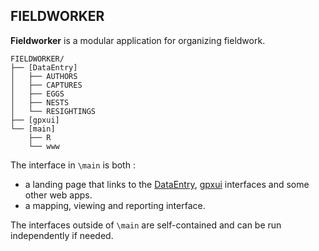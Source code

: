## FIELDWORKER

__Fieldworker__ is a modular application for organizing fieldwork. 



```
FIELDWORKER/
├── [DataEntry]
│   ├── AUTHORS
│   ├── CAPTURES
│   ├── EGGS
│   ├── NESTS
│   └── RESIGHTINGS
├── [gpxui]
└── [main]
    ├── R
    └── www
```

The interface in `\main` is both :  
* a landing page that links to the [DataEntry](https://github.com/mpio-be/DataEntry), [gpxui](https://github.com/mpio-be/gpxui) interfaces and some other web apps.     
* a mapping, viewing and reporting interface.

The interfaces outside of `\main` are self-contained and can be run independently if needed. 
